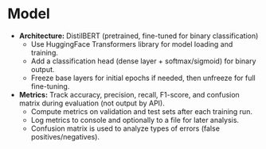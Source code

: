 # Model
- **Architecture:** DistilBERT (pretrained, fine-tuned for binary classification)
    - Use HuggingFace Transformers library for model loading and training.
    - Add a classification head (dense layer + softmax/sigmoid) for binary output.
    - Freeze base layers for initial epochs if needed, then unfreeze for full fine-tuning.
- **Metrics:** Track accuracy, precision, recall, F1-score, and confusion matrix during evaluation (not output by API).
    - Compute metrics on validation and test sets after each training run.
    - Log metrics to console and optionally to a file for later analysis.
    - Confusion matrix is used to analyze types of errors (false positives/negatives). 